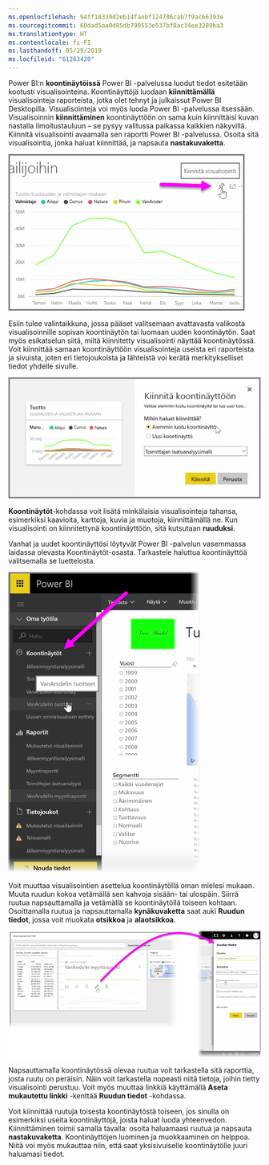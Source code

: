 ```yaml
---
ms.openlocfilehash: 94ff18339d2eb14faebf124786cab7f9ac66393e
ms.sourcegitcommit: 60dad5aa0d85db790553e537bf8ac34ee3289ba3
ms.translationtype: HT
ms.contentlocale: fi-FI
ms.lasthandoff: 05/29/2019
ms.locfileid: "61263420"
---
```

Power BI:n **koontinäytöissä** Power BI -palvelussa luodut tiedot esitetään kootusti visualisointeina. Koontinäyttöjä luodaan **kiinnittämällä** visualisointeja raporteista, jotka olet tehnyt ja julkaissut Power BI Desktopilla. Visualisointeja voi myös luoda Power BI -palvelussa itsessään. Visualisoinnin **kiinnittäminen** koontinäyttöön on sama kuin kiinnittäisi kuvan nastalla ilmoitustauluun – se pysyy valitussa paikassa kaikkien näkyvillä. Kiinnitä visualisointi avaamalla sen raportti Power BI -palvelussa. Osoita sitä visualisointia, jonka haluat kiinnittää, ja napsauta **nastakuvaketta**.

![](media/4-2-create-configure-dashboards/4-2_1.png)

Esiin tulee valintaikkuna, jossa pääset valitsemaan avattavasta valikosta visualisoinnille sopivan koontinäytön tai luomaan uuden koontinäytön. Saat myös esikatselun siitä, miltä kiinnitetty visualisointi näyttää koontinäytössä. Voit kiinnittää samaan koontinäyttöön visualisointeja useista eri raporteista ja sivuista, joten eri tietojoukoista ja lähteistä voi kerätä merkitykselliset tiedot yhdelle sivulle.

![](media/4-2-create-configure-dashboards/4-2_2.png)

**Koontinäytöt**-kohdassa voit lisätä minkälaisia visualisointeja tahansa, esimerkiksi kaavioita, karttoja, kuvia ja muotoja, kiinnittämällä ne. Kun visualisointi on kiinnitettynä koontinäyttöön, sitä kutsutaan **ruuduksi**.

Vanhat ja uudet koontinäyttösi löytyvät Power BI -palvelun vasemmassa laidassa olevasta Koontinäytöt-osasta. Tarkastele haluttua koontinäyttöä valitsemalla se luettelosta.

![](media/4-2-create-configure-dashboards/4-2_3.png)

Voit muuttaa visualisointien asettelua koontinäytöllä oman mielesi mukaan. Muuta ruudun kokoa vetämällä sen kahvoja sisään- tai ulospäin. Siirrä ruutua napsauttamalla ja vetämällä se koontinäytöllä toiseen kohtaan. Osoittamalla ruutua ja napsauttamalla **kynäkuvaketta** saat auki **Ruudun tiedot**, jossa voit muokata **otsikkoa** ja **alaotsikkoa**.

![](media/4-2-create-configure-dashboards/4-2_4.png)

Napsauttamalla koontinäytössä olevaa ruutua voit tarkastella sitä raporttia, josta ruutu on peräisin. Näin voit tarkastella nopeasti niitä tietoja, joihin tietty visualisointi perustuu. Voit myös muuttaa linkkiä käyttämällä **Aseta mukautettu linkki** -kenttää **Ruudun tiedot** -kohdassa.

Voit kiinnittää ruutuja toisesta koontinäytöstä toiseen, jos sinulla on esimerkiksi useita koontinäyttöjä, joista haluat luoda yhteenvedon. Kiinnittäminen toimii samalla tavalla: osoita haluamaasi ruutua ja napsauta **nastakuvaketta**. Koontinäyttöjen luominen ja muokkaaminen on helppoa. Niitä voi myös mukauttaa niin, että saat yksisivuiselle koontinäytölle juuri haluamasi tiedot.

